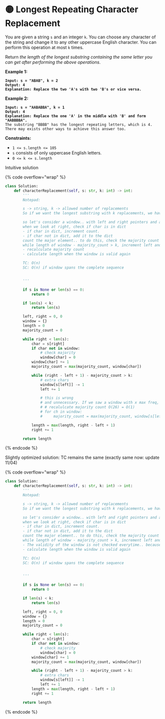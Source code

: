 # 🟡 Longest Repeating Character Replacement

You are given a string `s` and an integer `k`. You can choose any character of the string and change it to any other uppercase English character. You can perform this operation at most `k` times.

Return _the length of the longest substring containing the same letter you can get after performing the above operations_.

&#x20;

**Example 1:**

<pre><code><strong>Input: s = "ABAB", k = 2
</strong><strong>Output: 4
</strong><strong>Explanation: Replace the two 'A's with two 'B's or vice versa.
</strong></code></pre>

**Example 2:**

<pre><code><strong>Input: s = "AABABBA", k = 1
</strong><strong>Output: 4
</strong><strong>Explanation: Replace the one 'A' in the middle with 'B' and form "AABBBBA".
</strong>The substring "BBBB" has the longest repeating letters, which is 4.
There may exists other ways to achieve this answer too.
</code></pre>

&#x20;

**Constraints:**

* `1 <= s.length <= 105`
* `s` consists of only uppercase English letters.
* `0 <= k <= s.length`

Intuitive solution&#x20;

{% code overflow="wrap" %}
```python
class Solution:
    def characterReplacement(self, s: str, k: int) -> int:
        '''
        Notepad:

        s -> string, k -> allowed number of replacements
        So if we want the longest substring with k replacements, we have to keep a note of the majority character in the window. Everything else would have to be covered by the k replacements

        so let's consider a window.. with left and right pointers and a window directory with count vals
        when we look at right, check if char is in dict
        - if char in dict, increment count.
        - if char not in dict, add it to the dict
        count the major element.. to do this, check the majority count before. if the new char count > previous, update majority count 
        while length of window - majority_count > k, increment left and update window counts
        - recalculate majority count
        - calculate length when the window is valid again

        TC: O(n)
        SC: O(n) if window spans the complete sequence


        '''

        if s is None or len(s) == 0:
            return 0 

        if len(s) < k:
            return len(s)

        left, right = 0, 0
        window = {}
        length = 0
        majority_count = 0

        while right < len(s):
            char = s[right]
            if char not in window:
                # check majority 
                window[char] = 0
            window[char] += 1
            majority_count = max(majority_count, window[char])

            while (right - left + 1) - majority_count > k:
                # extra chars
                window[s[left]] -= 1
                left += 1

                # this is wrong
                # and unnecessary. If we saw a window with x max freq, we would compare all subsequent windows with that freq, until we find a bigger window. So always update the length if case its bigger
                # # recalulcate majority count O(26) = O(1)
                # for ch in window:
                #     majority_count = max(majority_count, window[s[left]])

            length = max(length, right - left + 1)
            right += 1

        return length
```
{% endcode %}

Slightly optimized solution: TC remains the same (exactly same now: update 11/04)

{% code overflow="wrap" %}
```python
class Solution:
    def characterReplacement(self, s: str, k: int) -> int:
        '''
        Notepad:

        s -> string, k -> allowed number of replacements
        So if we want the longest substring with k replacements, we have to keep a note of the majority character in the window. Everything else would have to be covered by the k replacements

        so let's consider a window.. with left and right pointers and a window directory with count vals
        when we look at right, check if char is in dict
        - if char in dict, increment count.
        - if char not in dict, add it to the dict
        count the major element.. to do this, check the majority count before. if the new char count > previous, update majority count 
        while length of window - majority_count > k, increment left and update window counts
        - The validity of the window is not checked everytime.. because we need to update the length only when we find another window with character with bigger majority count.. otherwise only make sure that the window length is consistent. ie. length - max_freq < k
        - calculate length when the window is valid again

        TC: O(n)
        SC: O(n) if window spans the complete sequence


        '''

        if s is None or len(s) == 0:
            return 0 

        if len(s) < k:
            return len(s)

        left, right = 0, 0
        window = {}
        length = 0
        majority_count = 0

        while right < len(s):
            char = s[right]
            if char not in window:
                # check majority 
                window[char] = 0
            window[char] += 1
            majority_count = max(majority_count, window[char])

            while (right - left + 1) - majority_count > k:
                # extra chars
                window[s[left]] -= 1
                left += 1
            length = max(length, right - left + 1)
            right += 1

        return length
```
{% endcode %}

